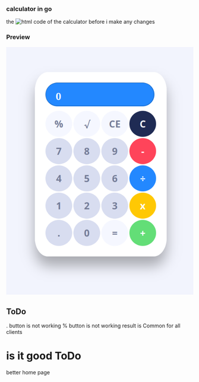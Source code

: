 ### calculator in go


the ![html code](https://www.geeksforgeeks.org/html-calculator/) of the calculator before i make any changes

### Preview
![alt text](https://github.com/alihes/calc/blob/main/static/Screenshot_20240223_224955.png)

## ToDo
. button is not working
% button is not working
result is Common for all clients

# is it good ToDo
better home page
